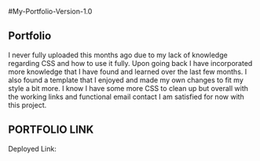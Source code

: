 #My-Portfolio-Version-1.0

## Portfolio

I never fully uploaded this months ago due to my lack of knowledge regarding CSS and how to use it fully. Upon going back I have incorporated more knowledge that I have found and learned over the last few months. I also found a template that I enjoyed and made my own changes to fit my style a bit more. I know I have some more CSS to clean up but overall with the working links and functional email contact I am satisfied for now with this project.

## PORTFOLIO LINK
Deployed Link: 